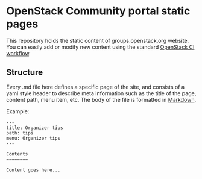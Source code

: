 OpenStack Community portal static pages
=======================================

This repository holds the static content of groups.openstack.org website. You
can easily add or modify new content using the standard 
[OpenStack CI workflow](https://wiki.openstack.org/wiki/Gerrit_Workflow).

Structure
---------

Every .md file here defines a specific page of the site, and consists
of a yaml style header to describe meta information such as the title
of the page, content path, menu item, etc. The body of the file is
formatted in
[Markdown](http://daringfireball.net/projects/markdown/syntax).

Example:

```
---
title: Organizer tips
path: tips
menu: Organizer tips
---

Contents
========

Content goes here...

```
